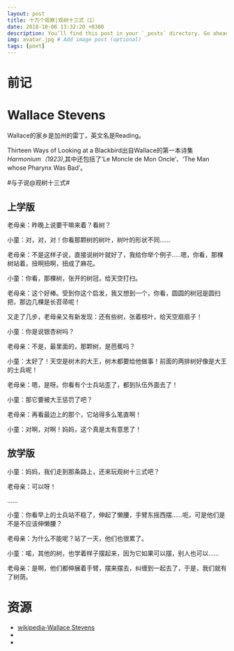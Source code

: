 ```yaml
---
layout: post
title: 十万个观察|观树十三式（1）
date: 2018-10-06 13:32:20 +0300
description: You’ll find this post in your `_posts` directory. Go ahead and edit it and re-build the site to see your changes. # Add post description (optional)
img: avatar.jpg # Add image post (optional)
tags: [poet]
---
```


# 前记

# Wallace Stevens

Wallace的家乡是加州的雷丁，英文名是Reading。

Thirteen Ways of Looking at a Blackbird出自Wallace的第一本诗集 *Harmonium（1923)*,其中还包括了‘Le Moncle de Mon Oncle’、‘The Man whose Pharynx Was Bad’。

#与子说@观树十三式#



## 上学版

老母亲：昨晚上说要干嘛来着？看树？

小童：对，对，对！你看那颗树的树叶，树叶的形状不同......

老母亲：不是这样子说，直接说树叶就好了，我给你举个例子.....嗯，你看，那棵树站着，扭啊扭啊，扭成了麻花。

小童：你看，那棵树，张开的树冠，给天空打扫。

老母亲：这个好棒。受到你这个启发，我又想到一个，你看，圆圆的树冠是圆扫把，那边几棵是长苕帚呢！

又走了几步，老母亲又有新发现：还有些树，张着枝叶，给天空扇扇子！

小童：你是说银杏树吗？

老母亲：不是，最里面的，那颗树，是芭蕉吗？

小童：太好了！天空是树木的大王，树木都要给他做事！前面的两排树好像是大王的士兵呢！

老母亲：嗯，是呀。你看有个士兵站歪了，都到队伍外面去了！

小童：那它要被大王惩罚了吧？

老母亲：再看最边上的那个，它站得多么笔直啊！

小童：对啊，对啊！妈妈，这个真是太有意思了！

## 放学版

小童：妈妈，我们走到那条路上，还来玩观树十三式吧？

老母亲：可以呀！

……

小童：你看早上的士兵站不稳了，伸起了懒腰，手臂东摇西摆……呃，可是他们是不是不应该伸懒腰？

老母亲：为什么不能呢？站了一天，他们也很累了。

小童：喏，其他的树，也学着样子摆起来，因为它如果可以摆，别人也可以……

老母亲：是啊，他们都伸展着手臂，摆来摆去，纠缠到一起去了，于是，我们就有了树荫。


# 资源
- [wikipedia-Wallace Stevens]()
- []()
- []()

